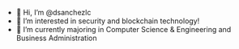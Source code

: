 - 👋 Hi, I’m @dsanchezlc
- 👀 I’m interested in security and blockchain technology!
- 🌱 I’m currently majoring in Computer Science & Engineering and Business Administration

<!---
dsanchezlc/dsanchezlc is a ✨ special ✨ repository because its `README.md` (this file) appears on your GitHub profile.
You can click the Preview link to take a look at your changes.
--->
